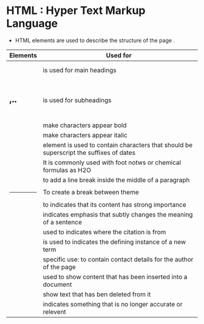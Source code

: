 # HTML : Hyper Text Markup Language 


* HTML elements are used to describe the structure of
the page .


| Elements          | Used for                |
| ----------------  | ------------------------|
| <h1>         |    is used for main headings                                               |
| <h2> ,..<h6> |   is used for subheadings                                                  |
| <b>          |   make characters appear bold                                              |
| <i>          |   make characters appear italic                                            | 
| <sup>        |  element is used to contain characters that should be superscript  the suffixes of dates                                                                                              |
| <sub>        |        It is commonly used with foot notws or chemical formulas as H2O     |
| <br />       |  to add a line break inside the middle of a paragraph                      |
| <hr />       |     To create a break between  theme                                       |
| <strong>     |  to indicates that its content has strong importance                       |
| <em>         |        indicates emphasis that subtly changes the meaning of a sentence    |
| <cite>       |   used to indicates where the citation is from                             |
| <dfn>        | is used to indicates the defining instance of a new term                   |
| <address>    |   specific use: to contain contact details for the author of the page      |  
| <ins>        |  used to show content that has been inserted into a document               |
| <del>        | show text that has ben deleted from it                                     |
| <s>          |     indicates something that is no longer accurate or relevent             |
